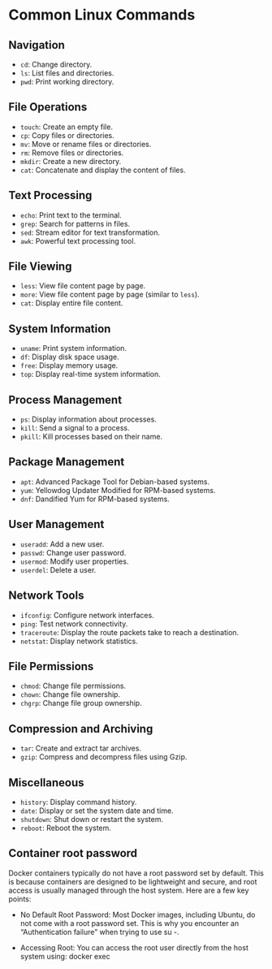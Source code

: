 # Common Linux Commands

## Navigation

- `cd`: Change directory.
- `ls`: List files and directories.
- `pwd`: Print working directory.

## File Operations

- `touch`: Create an empty file.
- `cp`: Copy files or directories.
- `mv`: Move or rename files or directories.
- `rm`: Remove files or directories.
- `mkdir`: Create a new directory.
- `cat`: Concatenate and display the content of files.

## Text Processing

- `echo`: Print text to the terminal.
- `grep`: Search for patterns in files.
- `sed`: Stream editor for text transformation.
- `awk`: Powerful text processing tool.

## File Viewing

- `less`: View file content page by page.
- `more`: View file content page by page (similar to `less`).
- `cat`: Display entire file content.

## System Information

- `uname`: Print system information.
- `df`: Display disk space usage.
- `free`: Display memory usage.
- `top`: Display real-time system information.

## Process Management

- `ps`: Display information about processes.
- `kill`: Send a signal to a process.
- `pkill`: Kill processes based on their name.

## Package Management

- `apt`: Advanced Package Tool for Debian-based systems.
- `yum`: Yellowdog Updater Modified for RPM-based systems.
- `dnf`: Dandified Yum for RPM-based systems.

## User Management

- `useradd`: Add a new user.
- `passwd`: Change user password.
- `usermod`: Modify user properties.
- `userdel`: Delete a user.

## Network Tools

- `ifconfig`: Configure network interfaces.
- `ping`: Test network connectivity.
- `traceroute`: Display the route packets take to reach a destination.
- `netstat`: Display network statistics.

## File Permissions

- `chmod`: Change file permissions.
- `chown`: Change file ownership.
- `chgrp`: Change file group ownership.

## Compression and Archiving

- `tar`: Create and extract tar archives.
- `gzip`: Compress and decompress files using Gzip.

## Miscellaneous

- `history`: Display command history.
- `date`: Display or set the system date and time.
- `shutdown`: Shut down or restart the system.
- `reboot`: Reboot the system.

## Container root password

Docker containers typically do not have a root password set by default. This is because containers are designed to be lightweight and secure, and root access is usually managed through the host system. Here are a few key points:

- No Default Root Password: Most Docker images, including Ubuntu, do not come with a root password set. This is why you encounter an “Authentication failure” when trying to use su -.

- Accessing Root: You can access the root user directly from the host system using:
  docker exec
